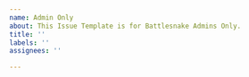 ```yaml
---
name: Admin Only
about: This Issue Template is for Battlesnake Admins Only.
title: ''
labels: ''
assignees: ''

---
```



